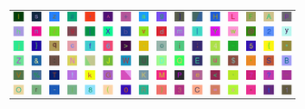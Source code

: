 <table>
<tr>
<td><img src="49.gif"></td>
<td><img src="73.gif"></td>
<td><img src="7A.gif"></td>
<td><img src="23.gif"></td>
<td><img src="2C.gif"></td>
<td><img src="5E.gif"></td>
<td><img src="2B.gif"></td>
<td><img src="61.gif"></td>
<td><img src="67.gif"></td>
<td><img src="5D.gif"></td>
<td><img src="gr3.gif"></td>
<td><img src="48.gif"></td>
<td><img src="4C.gif"></td>
<td><img src="46.gif"></td>
<td><img src="41.gif"></td>
<td><img src="70.gif"></td>
</tr>
<tr>
<td><img src="68.gif"></td>
<td><img src="6E.gif"></td>
<td><img src="2F.gif"></td>
<td><img src="39.gif"></td>
<td><img src="5B.gif"></td>
<td><img src="58.gif"></td>
<td><img src="62.gif"></td>
<td><img src="76.gif"></td>
<td><img src="64.gif"></td>
<td><img src="6D.gif"></td>
<td><img src="7C.gif"></td>
<td><img src="59.gif"></td>
<td><img src="77.gif"></td>
<td><img src="40.gif"></td>
<td><img src="32.gif"></td>
<td><img src="79.gif"></td>
</tr>
<tr>
<td><img src="6A.gif"></td>
<td><img src="7D.gif"></td>
<td><img src="71.gif"></td>
<td><img src="63.gif"></td>
<td><img src="66.gif"></td>
<td><img src="36.gif"></td>
<td><img src="3E.gif"></td>
<td><img src="2E.gif"></td>
<td><img src="6F.gif"></td>
<td><img src="69.gif"></td>
<td><img src="3B.gif"></td>
<td><img src="34.gif"></td>
<td><img src="7E.gif"></td>
<td><img src="35.gif"></td>
<td><img src="7B.gif"></td>
<td><img src="22.gif"></td>
</tr>
<tr>
<td><img src="5A.gif"></td>
<td><img src="26.gif"></td>
<td><img src="3A.gif"></td>
<td><img src="4E.gif"></td>
<td><img src="gr2.gif"></td>
<td><img src="4A.gif"></td>
<td><img src="57.gif"></td>
<td><img src="55.gif"></td>
<td><img src="44.gif"></td>
<td><img src="51.gif"></td>
<td><img src="45.gif"></td>
<td><img src="75.gif"></td>
<td><img src="24.gif"></td>
<td><img src="27.gif"></td>
<td><img src="53.gif"></td>
<td><img src="42.gif"></td>
</tr>
<tr>
<td><img src="56.gif"></td>
<td><img src="25.gif"></td>
<td><img src="54.gif"></td>
<td><img src="21.gif"></td>
<td><img src="6B.gif"></td>
<td><img src="47.gif"></td>
<td><img src="gr1.gif"></td>
<td><img src="4B.gif"></td>
<td><img src="4D.gif"></td>
<td><img src="50.gif"></td>
<td><img src="65.gif"></td>
<td><img src="3C.gif"></td>
<td><img src="60.gif"></td>
<td><img src="37.gif"></td>
<td><img src="3F.gif"></td>
<td><img src="5F.gif"></td>
</tr>
<tr>
<td><img src="4F.gif"></td>
<td><img src="72.gif"></td>
<td><img src="2D.gif"></td>
<td><img src="6C.gif"></td>
<td><img src="38.gif"></td>
<td><img src="28.gif"></td>
<td><img src="30.gif"></td>
<td><img src="52.gif"></td>
<td><img src="29.gif"></td>
<td><img src="33.gif"></td>
<td><img src="43.gif"></td>
<td><img src="3D.gif"></td>
<td><img src="78.gif"></td>
<td><img src="2A.gif"></td>
<td><img src="74.gif"></td>
<td><img src="31.gif"></td>
</tr>
</table>
